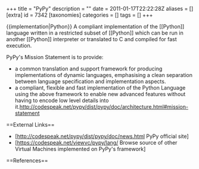+++
title = "PyPy"
description = ""
date = 2011-01-17T22:22:28Z
aliases = []
[extra]
id = 7342
[taxonomies]
categories = []
tags = []
+++

{{implementation|Python}}
A compliant implementation of the [[Python]] language written in a restricted subset of [[Python]] which can be run in another [[Python]] interpreter or translated to C and compiled for fast execution.

PyPy's Mission Statement is to provide:
* a common translation and support framework for producing implementations of dynamic languages, emphasising a clean separation between language specification and implementation aspects.
* a compliant, flexible and fast implementation of the Python Language using the above framework to enable new advanced features without having to encode low level details into it.<ref>http://codespeak.net/pypy/dist/pypy/doc/architecture.html#mission-statement</ref>

==External Links==
* [http://codespeak.net/pypy/dist/pypy/doc/news.html PyPy official site]
* [https://codespeak.net/viewvc/pypy/lang/ Browse source of other Virtual Machines implemented on PyPy's framework]

==References==
<references/>
